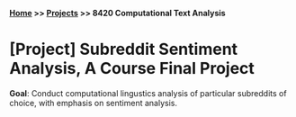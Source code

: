 **[Home](https://yvesmango.github.io/) >> [Projects](https://yvesmango.github.io/projects) >>  8420 Computational Text Analysis**

# [Project] Subreddit Sentiment Analysis, A Course Final Project

**Goal**: Conduct computational lingustics analysis of particular subreddits of choice, with emphasis on sentiment analysis.

